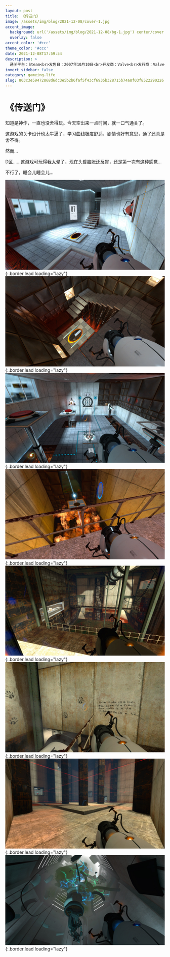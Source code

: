```yaml
---
layout: post
title: 《传送门》
image: /assets/img/blog/2021-12-08/cover-1.jpg
accent_image: 
  background: url('/assets/img/blog/2021-12-08/bg-1.jpg') center/cover
  overlay: false
accent_color: '#ccc'
theme_color: '#ccc'
date: 2021-12-08T17:59:54
description: >
  通关平台：Steam<br>发售日：2007年10月10日<br>开发商：Valve<br>发行商：Valve<br>个人评分：92
invert_sidebar: false
category: gameing-life
slug: 803c3e59472868d6dc3e5b2b6faf5f43cf6935b328715b74a8f03f8522290226
---
```


# 《传送门》

知道是神作，一直也没舍得玩。今天空出来一点时间，就一口气通关了。

这游戏的关卡设计也太牛逼了，学习曲线极度舒适，剧情也好有意思，通了还真是舍不得。

然而...

D区......这游戏可玩得我太晕了，现在头昏脑胀还反胃，还是第一次有这种感觉...

不行了，睡会儿睡会儿...

![](/assets/img/blog/2021-12-08/1-1.jpg){:.border.lead loading="lazy"}
![](/assets/img/blog/2021-12-08/2-1.jpg){:.border.lead loading="lazy"}
![](/assets/img/blog/2021-12-08/3-1.jpg){:.border.lead loading="lazy"}
![](/assets/img/blog/2021-12-08/4-1.jpg){:.border.lead loading="lazy"}
![](/assets/img/blog/2021-12-08/5-1.jpg){:.border.lead loading="lazy"}
![](/assets/img/blog/2021-12-08/6-1.jpg){:.border.lead loading="lazy"}
![](/assets/img/blog/2021-12-08/7-1.jpg){:.border.lead loading="lazy"}
![](/assets/img/blog/2021-12-08/8-1.jpg){:.border.lead loading="lazy"}

